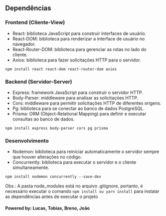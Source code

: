 ## Dependências

### Frontend (Cliente-View)

- React: biblioteca JavaScript para construir interfaces de usuário.
- React-DOM: biblioteca para renderizar a interface de usuário no navegador.
- React-Router-DOM: biblioteca para gerenciar as rotas no lado do cliente.
- Axios: biblioteca para fazer solicitações HTTP para o servidor.

```
npm install react react-dom react-router-dom axios
```

### Backend (Servidor-Server)

- Express: framework JavaScript para construir o servidor HTTP.
- Body-Parser: middleware para analisar as solicitações HTTP.
- Cors: middleware para permitir solicitações HTTP de diferentes origens.
- Pg: biblioteca para se conectar ao banco de dados PostgreSQL.
- Prisma: ORM (Object-Relational Mapping) para definir e executar consultas ao banco de dados.

```
npm install express body-parser cors pg prisma
```

### Desenvolvimento

- Nodemon: biblioteca para reiniciar automaticamente o servidor sempre que houver alterações no código.
- Concurrently: biblioteca para executar o servidor e o cliente simultaneamente.

```
npm install nodemon concurrently --save-dev
```

Obs.: A pasta node_modules está no arquivo .gitignore, portanto, é necessário executar o comando ```npm install ou yarn install``` para instalar as dependências antes de executar o projeto

#### Powered by: Lucas, Tobias, Breno, João

